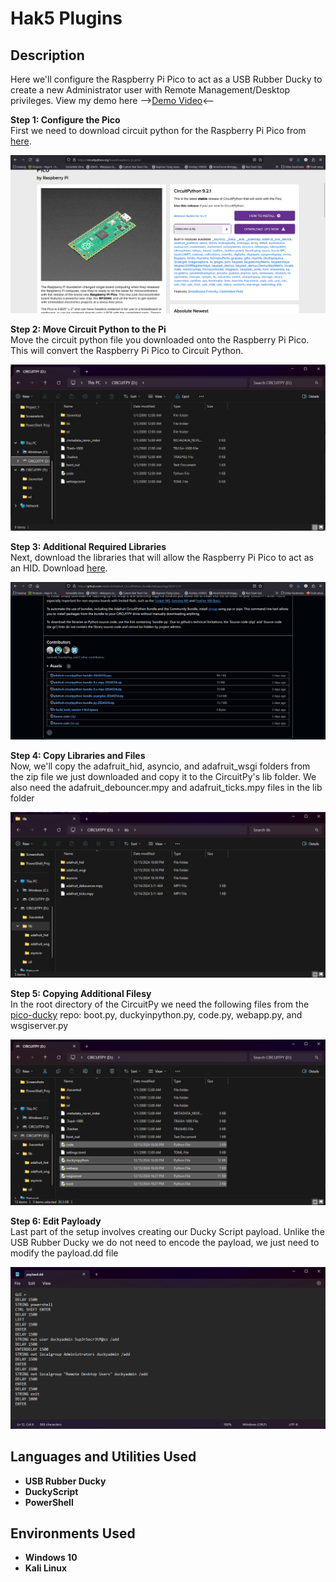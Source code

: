 <h1>Hak5 Plugins</h1>

<h2>Description</h2>
Here we'll configure the Raspberry Pi Pico to act as a USB Rubber Ducky to create a new Administrator user with Remote Management/Desktop privileges. View my demo here --><a href="">Demo Video</a><--<br />

<b>Step 1: Configure the Pico</b><br/>
First we need to download circuit python for the Raspberry Pi Pico from <a href="https://circuitpython.org/board/raspberry_pi_pico">here</a>. 
<p align="center">
  <img src="./imgs/circuit_py.png"/>
</p>
<b>Step 2: Move Circuit Python to the Pi</b><br/>
Move the circuit python file you downloaded onto the Raspberry Pi Pico. This will convert the Raspberry Pi Pico to Circuit Python.
<p align="center">
  <img src="./imgs/circuit_pico.png"/>
</p>
<b>Step 3: Additional Required Libraries</b><br/>
Next, download the libraries that will allow the Raspberry Pi Pico to act as an HID. Download <a href="https://github.com/adafruit/Adafruit_CircuitPython_Bundle/releases/tag/20241214">here</a>. 
<p align="center">
  <img src="./imgs/libraries.png"/>
</p>
<b>Step 4: Copy Libraries and Files</b><br/>
Now, we'll copy the adafruit_hid, asyncio, and adafruit_wsgi folders from the zip file we just downloaded and copy it to the CircuitPy's lib folder. We also need the adafruit_debouncer.mpy and adafruit_ticks.mpy files in the lib folder
<p align="center">
  <img src="./imgs/additional_libraries.png"/>
</p>
<b>Step 5: Copying Additional Filesy</b><br/>
In the root directory of the CircuitPy we need the following files from the <a href="https://github.com/dbisu/pico-ducky/tree/main">pico-ducky</a> repo: boot.py, duckyinpython.py, code.py, webapp.py, and wsgiserver.py 
<p align="center">
  <img src="./imgs/additional_files.png"/>
</p>
<b>Step 6: Edit Payloady</b><br/>
Last part of the setup involves creating our Ducky Script payload. Unlike the USB Rubber Ducky we do not need to encode the payload, we just need to modify the payload.dd file
<p align="center">
  <img src="./imgs/payload.png"/>
</p>
<h2>Languages and Utilities Used</h2>
 
- <b>USB Rubber Ducky</b>
- <b>DuckyScript</b>
- <b>PowerShell</b>

<h2>Environments Used </h2>

- <b>Windows 10</b>
- <b>Kali Linux</b>


<!--
 ```diff
- text in red
+ text in green
! text in orange
# text in gray
@@ text in purple (and bold)@@
```
--!>
